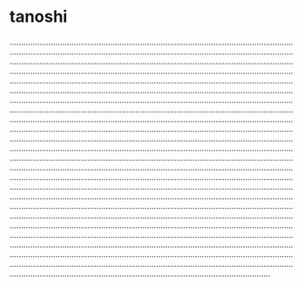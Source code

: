 # tanoshi

..................................................................................................................................................................................................................................................................................................................................................................................................................................................................................................................................................................................................................................................................................................................................................................................................................................................................................................................................................................................................................................................................................................................................................................................................................................................................................................................................................................................................................................................................................................................................................................................................................................................................................................................................................................................................................................................................................................................................................................................................................................................................................................................................................................................................................................................................................................................................................................................................................................................................................................................................................................................................................................................................................................................................................................................................................................................................................................................................................................................................................................................................................................................................................................................................................